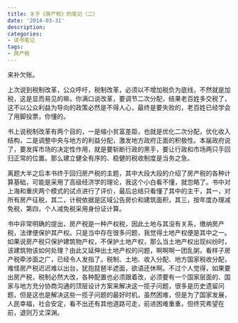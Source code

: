 ```yaml
---
title: 关于《房产税》的笔记（二）
date: '2014-03-31'
description:
categories:
- 读书笔记
tags:
- 房产税
---
```


来补欠账。

上次说到税制改革，公众呼吁，税制改革，必须以不增加税负为底线，不然就是加税，这是显而易见的嘛，你满口说改革，要调节二次分配，结果老百姓多交税了，这不以公众利益为导向的政策必然是不得人心，最终是要失败的，老百姓已经学会了用脚投票，你懂的。

书上说税制改革有两个目的，一是缩小贫富差距，也就是优化二次分配，优化收入结构，二是调整中央与地方的利益分配，激发地方政府正面的积极性。本届政府说了，要发挥市场的决定性作用，就是要斩断行政的黑手，要让行政和市场两只手回归正常的位置。那么建立健全有序的、稳健的税收制度是当务之急。

离题大半之后本书终于回归房产税的主题，其中大段大段的介绍了房产税的各种计算基础，可能是采用了高级经济学的理论，我这个小白看不懂，就忽略了。书中对上海和重庆两个模式的试点进行了评价，最后总结只看懂了其中的主干，其一，对所有房产征税，其二，计税依据是区域公告房价和建筑面积，其三，按年度办理减免税，第四，个人减免税采用身份证计算。

书中非常明确的提出，房产税是一种产权税，因此土地与其没有关系，缴纳房产税，法律便保护其产权。只是当中存在很多问题，我觉得土地产权便是其中之一。如果说房产税只保护建筑物产权，不保护土地产权，那么当土地产权出现纠纷时，该建筑物该如何处理？由此又延伸出土地产权的问题，啊啊啊一团乱粥，看样子房产税牵涉面之广，已经令人发指了。税制、土地、收入分配、地方国家税收分配，难怪房产税迟迟难以出台，犹抱琵琶半遮面，欲语还休啊。不过个人觉得，如果要出房产税，税制必然大改，各种配置也必须跟着改，必须要有一个国家层面的、国家与地方充分协商沟通的顶层设计方案来解决这一揽子问题，很多是历史遗留问题，但是这也是解决这些一揽子问题的最好时机，虽然困难，但是为了国家发展，人民幸福，社会安定，看不出还有其他道路可走，前进困难重重，但终究希望在前，退则万丈深渊。